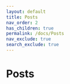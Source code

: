 ```yaml
---
layout: default
title: Posts
nav_order: 2
has_children: true
permalink: /docs/Posts
nav_exclude: true
search_exclude: true
---
```


# Posts
